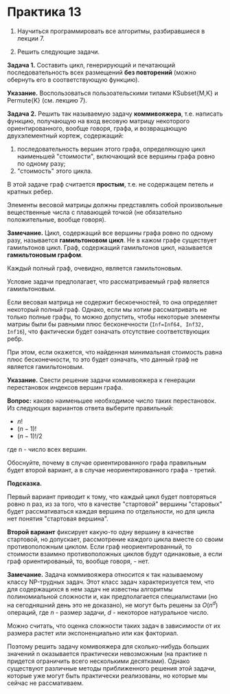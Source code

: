 # Практика 13

1. Научиться программировать все алгоритмы, разбиравшиеся в лекции 7.

2. Решить следующие задачи.

**Задача 1.** Составить цикл, генерирующий и печатающий последовательность всех размещений **без повторений** (можно обернуть его в соответствующую функцию).

**Указание.** Воспользоваться пользоательскими типами KSubset{M,K} и Permute{K} (см. лекцию 7).

**Задача 2.** Решить так называемую задачу **коммивояжера**, т.е. написать функцию, получающую на вход весовую матрицу некоторого ориентированного, вообще говоря, графа, и возвращающую двухэлементный кортеж, содержащий:
 1) последовательность вершин этого графа, определяющую цикл наименьшей "стоимости", включающий все вершины графа ровно по одному разу;
 2) "стоимость" этого цикла.
 
В этой задаче граф считается **простым**, т.е. не содержащем петель и кратных ребер.

Элементы весовой матрицы должны представлять собой произвольные вещественные числа с плавающей точкой (не обязательно положительные, вообще говоря).

**Замечание.** Цикл, содержащий все вершины графа ровно по одному разу, называется **гамильтоновом цикл**. Не в кажом графе существует гамильтонов цикл. Граф, содержащий гамильтонов цикл, называется **гамильтоновым графом**.

Каждый полный граф, очевидно, является гамильтоновым. 

Условие задачи предполагает, что рассматриваемый граф является гамильтоновым.

Если весовая матрица не содержит бескоечностей, то она определяет некоторый полный граф. Однако, если мы хотим рассматривать не только полные графы, то можно допустить, чтобы некоторые  элементы матриы были бы равными плюс бесконечности (`Inf=Inf64, Inf32, Inf16`), что фактически будет означать отсутствие соответствующих ребр. 

При этом, если окажется, что найденная минимальная стоимость равна плюс бесконечности, то это будет означать, что данный граф не является гамильтоновым.

**Указание.** Свести решение задачи коммивояжера к генерации  перестановок индексов вершин графа.

**Вопрос:** каково наименьшее необходимое число таких перестановок.
Из следующих вариантов ответа выберите правильный:

- $n!$
- $(n-1)!$
- $(n-1)!/2$

где n - число всех вершин.

Обоснуйте, почему в случае ориентированного графа правильным будет второй вариант, а в случае неориентированного графа - третий.

**Подсказка.**

Первый вариант приводит к тому, что каждый цикл будет повторяться ровно n раз, из за того, что в качестве "стартовой" вершины "старовых" будет рассмативаться каждая вершина по отдельности, но для цикла нет понятия "стартовая вершина".

**Второй вариант** фиксирует какую-то одну вершину в качестве стартовой, но допускает, рассмотрение каждого цикла вместе со своим противоположным циклом. Если граф неориентированный, то стоимости взаимно противоположных циклов будут одинаковые, а если граф ориентированый, то, вообще говоря, - нет.


**Замечание.** Задача коммивояжера относится к так называемому классу NP-трудных задач. Этот класс задач характеризуется тем, что для содержащихся в нем задач не известны алгоритмы полиномиальной сложности и, как предполагается специалистами (но на сегодняшний день это не доказано), не могут быть решены за $O(n^d)$ операций, где $n$ - размер задачи, $d$ - некоторое натуральное число.

Можно считать, что оценка сложности таких задач в зависимости от их размера растет или экспоненциально или как факториал.

Поэтому решить задачу комивояжера для сколько-нибудь больших значений n оказывается практически невозможным (на практике n придется ограничить всего несколькими десятками).  Однако существуют различные методы приближенного решения этой задачи, которые уже могут быть практически реализованы, но которые мы сейчас не рассмативаем.


